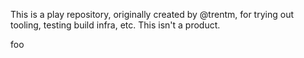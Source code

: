 This is a play repository, originally created by @trentm, for trying out
tooling, testing build infra, etc. This isn't a product.

foo
